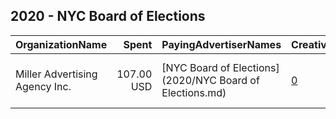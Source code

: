 ## 2020 - NYC Board of Elections 
|OrganizationName|Spent|PayingAdvertiserNames|CreativeUrls|Impressions|Genders|AgeBrackets|CountryCodes|BillingAddresses|CandidateBallotInformation|
|:---|---:|:---|:---|---:|:---|:---|:---|:---|:---|
|Miller Advertising Agency  Inc.|107.00 USD|[NYC Board of Elections](2020/NYC Board of Elections.md)|[0](https://www.snap.com/political-ads/asset/2a3882e80b4b22576fb6d0b37a6953ae5a51ed6f4c95e105f5d01661dcfcd671?mediaType=mp4)|55,183||18+|united states|"909 Third Avenue, 15th Floor,New York,10022,US"|Early Voting - Presidential Primary|
